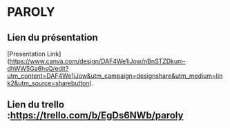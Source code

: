 # PAROLY

## Lien du présentation 
[Presentation Link] (https://www.canva.com/design/DAF4We1iJow/nBnSTZDkum-dhWW5Ga6hsQ/edit?utm_content=DAF4We1iJow&utm_campaign=designshare&utm_medium=link2&utm_source=sharebutton).


## Lien du trello :https://trello.com/b/EgDs6NWb/paroly
